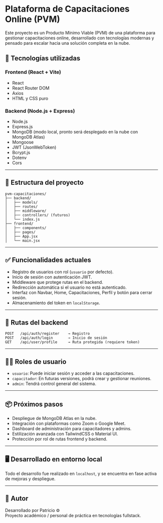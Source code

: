 # Plataforma de Capacitaciones Online (PVM)

Este proyecto es un Producto Mínimo Viable (PVM) de una plataforma para gestionar capacitaciones online, desarrollado con tecnologías modernas y pensado para escalar hacia una solución completa en la nube.

## 🚀 Tecnologías utilizadas

### Frontend (React + Vite)
- React
- React Router DOM
- Axios
- HTML y CSS puro

### Backend (Node.js + Express)
- Node.js
- Express.js
- MongoDB (modo local, pronto será desplegado en la nube con MongoDB Atlas)
- Mongoose
- JWT (JsonWebToken)
- Bcrypt.js
- Dotenv
- Cors

---

## 📂 Estructura del proyecto

```
pvm-capacitaciones/
├── backend/
│   ├── models/
│   ├── routes/
│   ├── middleware/
│   ├── controllers/ (futuros)
│   └── index.js
├── frontend/
│   ├── components/
│   ├── pages/
│   ├── App.jsx
│   └── main.jsx
```

---

## ✅ Funcionalidades actuales

- Registro de usuarios con rol (`usuario` por defecto).
- Inicio de sesión con autenticación JWT.
- Middleware que protege rutas en el backend.
- Redirección automática si el usuario no está autenticado.
- Interfaz con Navbar, Home, Capacitaciones, Perfil y botón para cerrar sesión.
- Almacenamiento del token en `localStorage`.

---

## 🔐 Rutas del backend

```
POST   /api/auth/register    → Registro
POST   /api/auth/login       → Inicio de sesión
GET    /api/user/profile     → Ruta protegida (requiere token)
```

---

## 🧑‍💼 Roles de usuario

- `usuario`: Puede iniciar sesión y acceder a las capacitaciones.
- `capacitador`: En futuras versiones, podrá crear y gestionar reuniones.
- `admin`: Tendrá control general del sistema.

---

## 📦 Próximos pasos

- Despliegue de MongoDB Atlas en la nube.
- Integración con plataformas como Zoom o Google Meet.
- Dashboard de administración para capacitadores y admins.
- Estilización avanzada con TailwindCSS o Material UI.
- Protección por rol de rutas frontend y backend.

---

## 🖥️ Desarrollado en entorno local

Todo el desarrollo fue realizado en `localhost`, y se encuentra en fase activa de mejoras y despliegue.

---

## 📎 Autor

Desarrollado por Patricio ⚙️  
Proyecto académico / personal de práctica en tecnologías fullstack.
